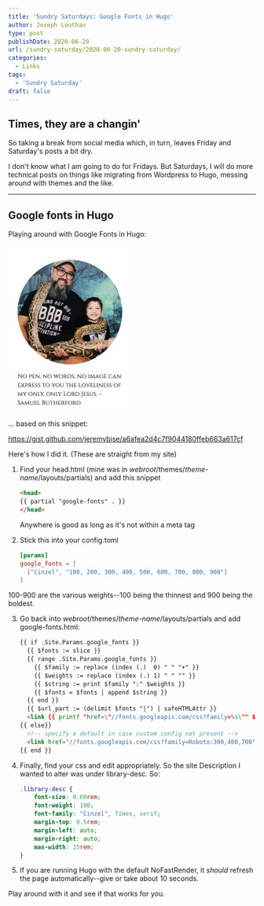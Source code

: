 ```yaml
---
title: 'Sundry Saturdays: Google Fonts in Hugo'
author: Joseph Louthan
type: post
publishDate: 2020-06-20
url: /sundry-saturday/2020-06-20-sundry-saturday/
categories:
  - Links
tags:
  - 'Sundry Saturday'
draft: false
---
```


## Times, they are a changin'

So taking a break from social media which, in turn, leaves Friday and Saturday's posts a bit dry.

I don't know what I am going to do for Fridays. But Saturdays, I will do more technical posts on things like migrating from Wordpress to Hugo, messing around with themes and the like.

------

## Google fonts in Hugo

Playing around with Google Fonts in Hugo:

<img src="../../images/image-20200619192818033.png" alt="image-20200619192818033" style="zoom:50%;" />

... based on this snippet:

https://gist.github.com/jeremybise/a6afea2d4c7f9044180ffeb663a617cf

Here's how I did it. (These are straight from my site)

1. Find your head.html (mine was in *webroot*/themes/*theme-name*/layouts/partials) and add this snippet

   ```html
   <head>
   {{ partial "google-fonts" . }}
   </head>
   ```

   Anywhere is good as long as it's not within a meta tag
   
2. Stick this into your config.toml

   ```toml
   [params]
   google_fonts = [
     ["Cinzel", "100, 200, 300, 400, 500, 600, 700, 800, 900"]
   ]
   ```
100-900 are the various weights--100 being the thinnest and 900 being the boldest.

3. Go back into *webroot*/themes/*theme-name*/layouts/partials and add google-fonts.html:
   ```html
   {{ if .Site.Params.google_fonts }}
     {{ $fonts := slice }}
     {{ range .Site.Params.google_fonts }}
       {{ $family := replace (index (.)  0) " " "+" }}
       {{ $weights := replace (index (.) 1) " " "" }}
       {{ $string := print $family ":" $weights }}
       {{ $fonts = $fonts | append $string }}
     {{ end }}
     {{ $url_part := (delimit $fonts "|") | safeHTMLAttr }}
     <link {{ printf "href=\"//fonts.googleapis.com/css?family=%s\"" $url_part | safeHTMLAttr }} rel="stylesheet">
   {{ else}}
     <!-- specify a default in case custom config not present -->
     <link href="//fonts.googleapis.com/css?family=Roboto:300,400,700" rel="stylesheet">
   {{ end }}
   ```

4. Finally, find your css and edit appropriately. So the site Description I wanted to alter was under library-desc. So:
   ```css
   .library-desc {
       font-size: 0.60rem;
       font-weight: 100;
       font-family: "Cinzel", Times, serif;
       margin-top: 0.5rem;
       margin-left: auto;
       margin-right: auto;
       max-width: 25rem;
   }
   ```

5. If you are running Hugo with the default NoFastRender, it *should* refresh the page automatically--give or take about 10 seconds.

Play around with it and see if that works for you.